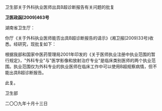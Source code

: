 卫生部关于外科执业医师出具B超诊断报告有关问题的批复

**卫医政函\[2009\]463号**

湖南省卫生厅：

你厅《关于外科执业医师能否出具B超诊断报告的请示》(湘卫报\[2009)33号)收悉。经研究，现批复如下：

根据我部和国家中医药管理局2001年印发的《关于医师执业注册中执业范围的暂行规定》，"外科专业"与"医学影像和放射治疗专业"是临床类别医师的两个执业范围。执业范围仅为外科专业的执业医师在临床工作中可以使用B超规察病情，但不能出具B超诊断报告。

此复。

卫生部

二〇〇九年十月十三日
